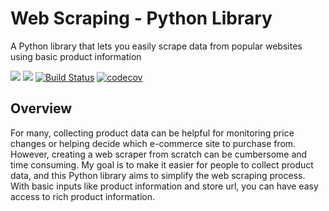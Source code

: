 # Web Scraping - Python Library

A Python library that lets you easily scrape data from popular websites using basic product information

[![](https://img.shields.io/badge/license-MIT-green)](https://opensource.org/license/mit-0/)
[![](https://img.shields.io/github/issues/keirkeenan/web-scraper-python-library)](https://github.com/keirkeenan/web-scraper-python-library/issues)
[![Build Status](https://github.com/keirkeenan/web-scraper-python-library/actions/workflows/build.yml/badge.svg)](https://github.com/keirkeenan/web-scraper-python-library/actions/workflows/build.yml)
[![codecov](https://codecov.io/gh/keirkeenan/web-scraper-python-library/branch/main/graph/badge.svg)](https://codecov.io/gh/keirkeenan/web-scraper-python-library)

## Overview

For many, collecting product data can be helpful for monitoring price changes or helping decide which e-commerce site to purchase from. However, creating a web scraper from scratch can be cumbersome and time consuming. My goal is to make it easier for people to collect product data, and this Python library aims to simplify the web scraping process. With basic inputs like product information and store url, you can have easy access to rich product information.
